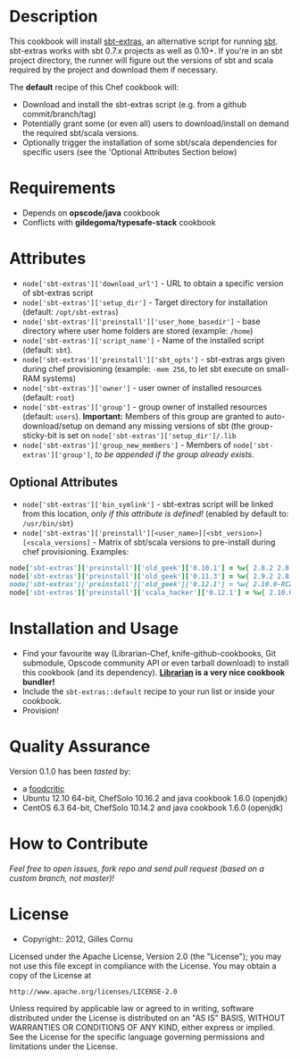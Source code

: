 
Description
===========

This cookbook will install [sbt-extras](https://github.com/paulp/sbt-extras), an alternative script for running [sbt](https://github.com/harrah/xsbt). sbt-extras works with sbt 0.7.x projects as well as 0.10+. If you're in an sbt project directory, the runner will figure out the versions of sbt and scala required by the project and download them if necessary.

The **default** recipe of this Chef cookbook will:

* Download and install the sbt-extras script (e.g. from a github commit/branch/tag) 
* Potentially grant some (or even all) users to download/install on demand the required sbt/scala versions.
* Optionally trigger the installation of some sbt/scala dependencies for specific users (see the 'Optional Attributes Section below)

Requirements
============

* Depends on **opscode/java** cookbook
* Conflicts with **gildegoma/typesafe-stack** cookbook

Attributes
==========

* `node['sbt-extras']['download_url']` - URL to obtain a specific version of sbt-extras script  
* `node['sbt-extras']['setup_dir']` - Target directory for installation (default: `/opt/sbt-extras`)
* `node['sbt-extras']['preinstall']['user_home_basedir']` - base directory where user home folders are stored (example: `/home`)
* `node['sbt-extras']['script_name']` - Name of the installed script (default: `sbt`).
* `node['sbt-extras']['preinstall']['sbt_opts']` - sbt-extras args given during chef provisioning (example: `-mem 256`, to let sbt execute on small-RAM systems)
* `node['sbt-extras']['owner']` - user owner of installed resources (default: `root`)
* `node['sbt-extras']['group']` - group owner of installed resources (default: `users`). **Important:** Members of this group are granted to auto-download/setup on demand any missing versions of sbt (the group-sticky-bit is set on `node['sbt-extras']['setup_dir']/.lib`
* `node['sbt-extras']['group_new_members']` - Members of `node['sbt-extras']['group']`, *to be appended if the group already exists*.

## Optional Attributes

* `node['sbt-extras']['bin_symlink']` - sbt-extras script will be linked from this location, *only if this attribute is defined!* (enabled by default to: `/usr/bin/sbt`)
* `node['sbt-extras']['preinstall'][<user_name>][<sbt_version>][<scala_versions]` - Matrix of sbt/scala versions to pre-install during chef provisioning. Examples: 

```ruby
node['sbt-extras']['preinstall']['old_geek']['0.10.1'] = %w{ 2.8.2 2.8.1 }
node['sbt-extras']['preinstall']['old_geek']['0.11.3'] = %w{ 2.9.2 2.8.2 }`
node['sbt-extras']['preinstall']['old_geek']['0.12.1'] = %w{ 2.10.0-RC2 2.9.2 2.9.1 2.9.0-1 }`
node['sbt-extras']['preinstall']['scala_hacker']['0.12.1'] = %w{ 2.10.0-RC2 }`
``` 

Installation and Usage
======================

* Find your favourite way (Librarian-Chef, knife-github-cookbooks, Git submodule, Opscode community API or even tarball download) to install this cookbook (and its dependency). **[Librarian](https://github.com/applicationsonline/librarian#readme) is a very nice cookbook bundler!**
* Include the `sbt-extras::default` recipe to your run list or inside your cookbook.
* Provision!

Quality Assurance
=================

Version 0.1.0 has been _tasted_ by:

* a [foodcritic](http://acrmp.github.com/foodcritic/)
* Ubuntu 12.10 64-bit, ChefSolo 10.16.2 and java cookbook 1.6.0 (openjdk)
* CentOS 6.3 64-bit, ChefSolo 10.14.2 and java cookbook 1.6.0 (openjdk)

How to Contribute
=================

*Feel free to open issues, fork repo and send pull request (based on a custom branch, not master)!*

License
=======

* Copyright:: 2012, Gilles Cornu

Licensed under the Apache License, Version 2.0 (the "License");
you may not use this file except in compliance with the License.
You may obtain a copy of the License at

    http://www.apache.org/licenses/LICENSE-2.0

Unless required by applicable law or agreed to in writing, software
distributed under the License is distributed on an "AS IS" BASIS,
WITHOUT WARRANTIES OR CONDITIONS OF ANY KIND, either express or implied.
See the License for the specific language governing permissions and
limitations under the License.
